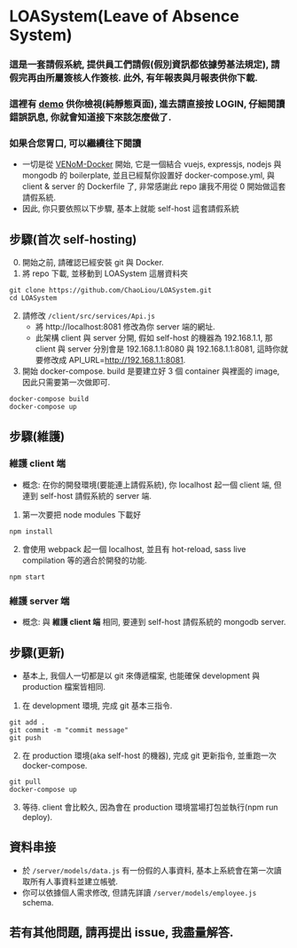 # LOASystem(Leave of Absence System)

### 這是一套請假系統, 提供員工們請假(假別資訊都依據勞基法規定), 請假完再由所屬簽核人作簽核. 此外, 有年報表與月報表供你下載.
### 這裡有 [demo](https://chaoliou.github.io/) 供你檢視(純靜態頁面), 進去請直接按 LOGIN, 仔細閱讀錯誤訊息, 你就會知道接下來該怎麼做了.

### 如果合您胃口, 可以繼續往下閱讀
- 一切是從 [VENoM-Docker](https://github.com/jamesaud/VENoM-Docker/) 開始, 它是一個結合 vuejs, expressjs, nodejs 與 mongodb 的 boilerplate, 並且已經幫你設置好 docker-compose.yml, 與 client & server 的 Dockerfile 了, 非常感謝此 repo 讓我不用從 0 開始做這套請假系統.
- 因此, 你只要依照以下步驟, 基本上就能 self-host 這套請假系統

## 步驟(首次 self-hosting)
0. 開始之前, 請確認已經安裝 git 與 Docker.
1. 將 repo 下載, 並移動到 LOASystem 這層資料夾
```
git clone https://github.com/ChaoLiou/LOASystem.git
cd LOASystem
```
2. 請修改 `/client/src/services/Api.js`
   - 將 http://localhost:8081 修改為你 server 端的網址.
   - 此架構 client 與 server 分開, 假如 self-host 的機器為 192.168.1.1, 那 client 與 server 分別會是 192.168.1.1:8080 與 192.168.1.1:8081, 這時你就要修改成 API_URL=http://192.168.1.1:8081.
3. 開始 docker-compose. build 是要建立好 3 個 container 與裡面的 image, 因此只需要第一次做即可.
```
docker-compose build
docker-compose up
```

## 步驟(維護)
### 維護 client 端
- 概念: 在你的開發環境(要能連上請假系統), 你 localhost 起一個 client 端, 但連到 self-host 請假系統的 server 端.
1. 第一次要把 node modules 下載好
```
npm install
```
2. 會使用 webpack 起一個 localhost, 並且有 hot-reload, sass live compilation 等的適合於開發的功能.
```
npm start
```

### 維護 server 端
- 概念: 與 **維護 client 端** 相同, 要連到 self-host 請假系統的 mongodb server.

## 步驟(更新)
- 基本上, 我個人一切都是以 git 來傳遞檔案, 也能確保 development 與 production 檔案皆相同.
1. 在 development 環境, 完成 git 基本三指令.
```
git add .
git commit -m "commit message"
git push
```
2. 在 production 環境(aka self-host 的機器), 完成 git 更新指令, 並重跑一次 docker-compose.
```
git pull
docker-compose up
```
3. 等待. client 會比較久, 因為會在 production 環境當場打包並執行(npm run deploy).

## 資料串接
- 於 `/server/models/data.js` 有一份假的人事資料, 基本上系統會在第一次讀取所有人事資料並建立帳號.
- 你可以依據個人需求修改, 但請先詳讀 `/server/models/employee.js` schema. 

## 若有其他問題, 請再提出 issue, 我盡量解答.
